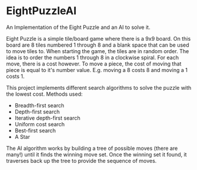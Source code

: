 # EightPuzzleAI
An Implementation of the Eight Puzzle and an AI to solve it.

Eight Puzzle is a simple tile/board game where there is a 9x9 board. On this board are 8 tiles numbered 1 through 8 and a blank space that can be used to move tiles to. When starting the game, the tiles are in random order. The idea is to order the numbers 1 through 8 in a clockwise spiral. For each move, there is a cost however. To move a piece, the cost of moving that piece is equal to it's number value. E.g. moving a 8 costs 8 and moving a 1 costs 1.

This project implements different search algorithms to solve the puzzle with the lowest cost. Methods used:

 - Breadth-first search
 - Depth-first search
 - Iterative depth-first search
 - Uniform cost search
 - Best-first search
 - A Star
 
The AI algorithm works by building a tree of possible moves (there are many!) until it finds the winning move set. Once the winning set it found, it traverses back up the tree to provide the sequence of moves.

